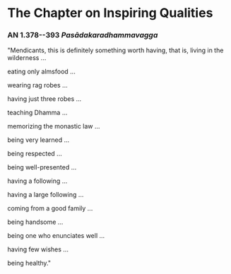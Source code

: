 # The Chapter on Inspiring Qualities

### AN 1.378--393 *Pasādakaradhammavagga*

"Mendicants, this is definitely something worth having, that is, living
in the wilderness ...

eating only almsfood ...

wearing rag robes ...

having just three robes ...

teaching Dhamma ...

memorizing the monastic law ...

being very learned ...

being respected ...

being well-presented ...

having a following ...

having a large following ...

coming from a good family ...

being handsome ...

being one who enunciates well ...

having few wishes ...

being healthy."

